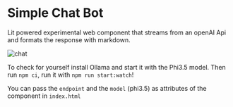 # Simple Chat Bot

Lit powered experimental web component that streams from an openAI Api and formats the response with markdown. 

![chat](https://github.com/user-attachments/assets/edcc9b22-1141-4f82-8e08-ace581eadf5c)

To check for yourself install Ollama and start it with the Phi3.5 model. Then run `npm ci`, run it with `npm run start:watch`!

You can pass the `endpoint` and the `model` (phi3.5) as attributes of the component in `index.html`
